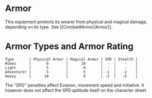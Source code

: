 # Armor
This equipment protects its wearer from physical and magical damage, depending on its type. See [[Combat#Armor|Armor]].

# Armor Types and Armor Rating
```armor_rating_table
Type       | Physical Armor | Magical Armor | SPD | Stealth |
Robes      |       0        |      10       |  -  |    -    |
Light      |       5        |       0       |  -  |    -    |
Adventurer |       5        |       5       | -1  |   -2    |
Heavy      |      10        |       0       | -2  |   -5    |
```

The "SPD" penalties affect Evasion, movement speed and initiative. It however does not affect the SPD aptitude itself on the character sheet.